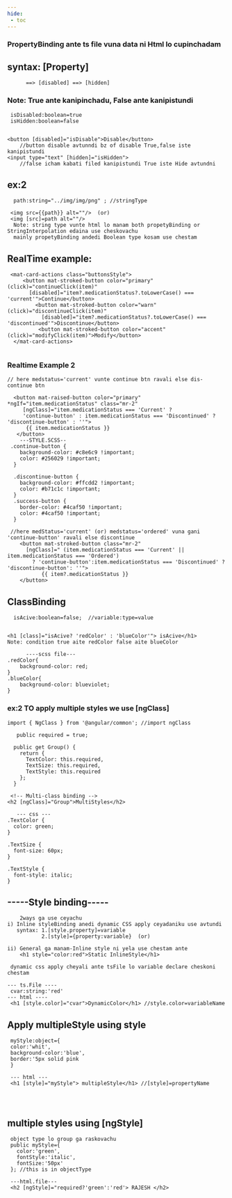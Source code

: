 ```yaml
---
hide:
 - toc
---
```


### PropertyBinding ante ts file vuna data ni Html lo cupinchadam

## syntax: [Property]  

```
      ==> [disabled] ==> [hidden]
```

### Note: True ante kanipinchadu, False ante kanipistundi

``` title="ts.file"
 isDisabled:boolean=true
 isHidden:boolean=false
 
```

```title="html"
<button [disabled]="isDisable">Disable</button>
    //button disable avtunndi bz of disable True,false iste kanipistundi
<input type="text" [hidden]="isHidden">
    //false icham kabati filed kanipistundi True iste Hide avtundni
```

## ex:2 
``` title="ts.file"
  path:string="../img/img/png" ; //stringType
```
``` title="html"  
 <img src={{path}} alt=""/>  (or) 
 <img [src]=path alt=""/> 
  Note: string type vunte html lo manam both propetyBinding or StringInterpolation edaina use cheskovachu
  mainly propetyBinding andedi Boolean type kosam use chestam

```
 ## RealTime example:
``` title="html.file"
 <mat-card-actions class="buttonsStyle">
     <button mat-stroked-button color="primary" (click)="continueClick(item)"
       [disabled]="item?.medicationStatus?.toLowerCase() === 'current'">Continue</button>
         <button mat-stroked-button color="warn" (click)="discontinueClick(item)"
           [disabled]="item?.medicationStatus?.toLowerCase() === 'discontinued'">Discontinue</button>
          <button mat-stroked-button color="accent" (click)="modifyClick(item)">Modify</button>
  </mat-card-actions>
				
```
### Realtime Example 2

``` title="html"
// here medstatus='current' vunte continue btn ravali else dis-continue btn

  <button mat-raised-button color="primary" *ngIf="item.medicationStatus" class="mr-2"
     [ngClass]="item.medicationStatus === 'Current' ? 
     'continue-button' : item.medicationStatus === 'Discontinued' ? 'discontinue-button' : ''">
      {{ item.medicationStatus }}
   </button>
	---STYLE.SCSS--			  
 .continue-button {
    background-color: #c8e6c9 !important;
    color: #256029 !important;          
  }
  
  .discontinue-button {
    background-color: #ffcdd2 !important; 
    color: #b71c1c !important;           
  }
  .success-button {
    border-color: #4caf50 !important; 
    color: #4caf50 !important;
  }
```

```
 //here medStatus='current' (or) medstatus='ordered' vuna gani 'continue-button' ravali else discontinue
    <button mat-stroked-button class="mr-2"
      [ngClass]=" (item.medicationStatus === 'Current' || item.medicationStatus === 'Ordered') 
        ? 'continue-button':item.medicationStatus === 'Discontinued' ? 'discontinue-button': ''">
           {{ item?.medicationStatus }}
    </button>
```


## ClassBinding
``` title="ts file"
  isAcive:boolean=false;  //variable:type=value
```
``` title="html"

<h1 [class]="isAcive? 'redColor' : 'blueColor'"> isAcive</h1>
Note: condition true aite redColor false aite blueColor

      ----scss file---
.redColor{
    background-color: red;
}
.blueColor{
    background-color: blueviolet;
}
```
### ex:2 TO apply multiple styles we use [ngClass]
``` title="ts.file"
import { NgClass } from '@angular/common'; //import ngClass

   public required = true;

  public get Group() {
    return {
      TextColor: this.required,
      TextSize: this.required,
      TextStyle: this.required
    };
  }
```
``` title="html.file"  
 <!-- Multi-class binding -->
<h2 [ngClass]="Group">MultiStyles</h2>

   --- css ---
.TextColor {
  color: green;
}

.TextSize {
  font-size: 60px;
}

.TextStyle {
  font-style: italic;
}
```

## -----Style binding-----

```
    2ways ga use ceyachu
i) Inline styleBinding anedi dynamic CSS apply ceyadaniku use avtundi
   syntax: 1.[style.property]=variable
           2.[style]={property:variable}  (or)

ii) General ga manam-Inline style ni yela use chestam ante 
    <h1 style="color:red">Static InlineStyle</h1>

 dynamic css apply cheyali ante tsFile lo variable declare cheskoni chestam
 
--- ts.File ----
 cvar:string:'red'
--- html ----
 <h1 [style.color]="cvar">DynamicColor</h1> //style.color=variableName 
```

## Apply multipleStyle using style
 
``` title="ts.file"
 myStyle:object={
 color:'whit',
 background-color:'blue',
 border:'5px solid pink
 }
 
 --- html ---
 <h1 [style]="myStyle"> multipleStyle</h1> //[style]=propertyName
 
 
 
```
 ## multiple styles using [ngStyle]

 ``` title="ts.file"
  object type lo group ga raskovachu
  public myStyle={  
    color:'green',
    fontStyle:'italic',
    fontSize:'50px'
  }; //this is in objectType

  ---html.file---
  <h2 [ngStyle]="required?'green':'red'> RAJESH </h2>
 ```